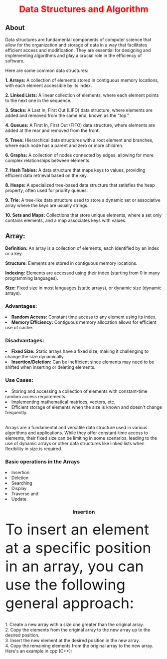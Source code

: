 <h1 align="center"><font color="#ff0000">Data Structures and Algorithm</font></h1>
<h2 align="left">About</h2>
<p>
Data structures are fundamental components of computer science that allow for the organization and storage of data in a way that facilitates efficient access and modification. They are essential for designing and implementing algorithms and play a crucial role in the efficiency of software.</p>
<p>
  Here are some common data structures:
</p>
<p>
 <b>1. Arrays:</b> A collection of elements stored in contiguous memory locations, with each element accessible by its index.<br>

<b>2. Linked Lists:</b> A linear collection of elements, where each element points to the next one in the sequence.<br>

<b>3. Stacks:</b> A Last In, First Out (LIFO) data structure, where elements are added and removed from the same end, known as the "top."<br>

<b>4. Queues:</b> A First In, First Out (FIFO) data structure, where elements are added at the rear and removed from the front.<br>

<b>5. Trees:</b> Hierarchical data structures with a root element and branches, where each node has a parent and zero or more children.<br>

<b>6. Graphs:</b> A collection of nodes connected by edges, allowing for more complex relationships between elements.<br>

<b>7. Hash Tables:</b> A data structure that maps keys to values, providing efficient data retrieval based on the key.<br>

<b>8. Heaps:</b> A specialized tree-based data structure that satisfies the heap property, often used for priority queues.<br>

<b>9. Trie:</b> A tree-like data structure used to store a dynamic set or associative array where the keys are usually strings.<br>

<b>10. Sets and Maps:</b> Collections that store unique elements, where a set only contains elements, and a map associates keys with values.<br>
</p>
<p>
<h2>Array:</h2>
<b>Definition:</b> An array is a collection of elements, each identified by an index or a key.<br>
  
<b>Structure:</b> Elements are stored in contiguous memory locations.<br>

<b>Indexing:</b> Elements are accessed using their index (starting from 0 in many programming languages).<br>

<b>Size:</b> Fixed size in most languages (static arrays), or dynamic size (dynamic arrays).<br>

<h3>Advantages:</h3>
  <li>  <b>  Random Access:</b> Constant time access to any element using its index.<br></li>
  <li>  <b>  Memory Efficiency:</b> Contiguous memory allocation allows for efficient use of cache.<br></li>

<h3>Disadvantages:</h3>
  <li>  <b>Fixed Size:</b> Static arrays have a fixed size, making it challenging to change the size dynamically.<br></li>
  <li>  <b>Insertion/Deletion:</b> Can be inefficient since elements may need to be shifted when inserting or deleting elements.<br></li>

<h3>Use Cases:</h3>
  <li>  Storing and accessing a collection of elements with constant-time random access requirements.<br></li>
  <li>  Implementing mathematical matrices, vectors, etc.<br></li>
  <li>  Efficient storage of elements when the size is known and doesn't change frequently.</li><br>

<p>Arrays are a fundamental and versatile data structure used in various algorithms and applications. While they offer constant-time access to elements, their fixed size can be limiting in some scenarios, leading to the use of dynamic arrays or other data structures like linked lists when flexibility in size is required.<br></p>

<h3>Basic operations in the Arrays</h3>
<p><li>Insertion</li>
<li>Deletion</li> 
<li>Searching</li> 
<li>Display</li> 
<li>Traverse and</li>
<li>Update.</li></p>
<h3 align="center">Insertion</h3>
<p><font size="10">To insert an element at a specific position in an array, you can use the following general approach:</font><br>

<br>1. Create a new array with a size one greater than the original array.<br>
2. Copy the elements from the original array to the new array up to the desired position.<br>
3. Insert the new element at the desired position in the new array.<br>
4. Copy the remaining elements from the original array to the new array.<br>
Here's an example in cpp (C++):<br></p>
<!--
<h2 align="left">Open terminal and run</h2>
<h3>
- Any C++ compiler : Run<a href="https://www.programiz.com/cpp-programming/online-compiler/"> BMI Calculator</a>
</h3>
-->
